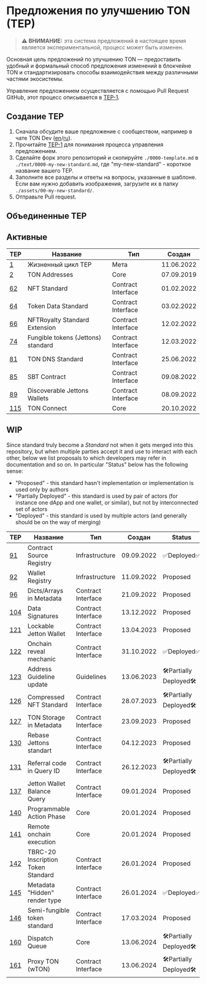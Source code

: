 # Предложения по улучшению TON (TEP)

> :warning: **ВНИМАНИЕ:** эта система предложений в настоящее время является экспериментальной, процесс может быть изменен.

Основная цель предложений по улучшению TON — предоставить удобный и формальный способ предложения изменений в блокчейне TON и стандартизировать способы взаимодействия между различными частями экосистемы.

Управление предложением осуществляется с помощью Pull Request GitHub, этот процесс описывается в [TEP-1](./text/0001-tep-lifecycle.md).

## Создание TEP

1. Сначала обсудите ваше предложение с сообществом, например в чате TON Dev ([en](https://t.me/tondev_eng)/[ru](https://t.me/tondev)).
2. Прочитайте [TEP-1](./text/0001-tep-lifecycle.md) для понимания процесса управления предложением.
3. Сделайте форк этого репозиторий и скопируйте `./0000-template.md` в `./text/0000-my-new-standard.md`, где "my-new-standard" - короткое название вашего TEP.
4. Заполните все разделы и ответы на вопросы, указанные в шаблоне. Если вам нужно добавить изображения, загрузите их в папку `./assets/00-my-new-standard/`.
5. Отправьте Pull request.

## Объединенные TEP

## Активные

| TEP                                          | Название                                              | Тип                | Создан                                     |
| -------------------------------------------- | ----------------------------------------------------- | ------------------ | ------------------------------------------ |
| [1](./text/0001-tep-lifecycle.md)            | Жизненный цикл TEP                                    | Мета               | 11.06.2022 |
| [2](./text/0002-address.md)                  | TON Addresses                                         | Core               | 07.09.2019 |
| [62](./text/0062-nft-standard.md)            | NFT Standard                                          | Contract Interface | 01.02.2022 |
| [64](./text/0064-token-data-standard.md)     | Token Data Standard                                   | Contract Interface | 03.02.2022 |
| [66](./text/0066-nft-royalty-standard.md)    | NFTRoyalty Standard Extension                         | Contract Interface | 12.02.2022 |
| [74](./text/0074-jettons-standard.md)        | Fungible tokens (Jettons) standard | Contract Interface | 12.03.2022 |
| [81](./text/0081-dns-standard.md)            | TON DNS Standard                                      | Contract Interface | 25.06.2022 |
| [85](./text/0085-sbt-standard.md)            | SBT Contract                                          | Contract Interface | 09.08.2022 |
| [89](./text/0089-jetton-wallet-discovery.md) | Discoverable Jettons Wallets                          | Contract Interface | 08.09.2022 |
| [115](./text/0115-ton-connect.md)            | TON Connect                                           | Core               | 20.10.2022 |

## WIP

Since standard truly become a _Standard_  not when it gets merged into this repository, but when multiple parties accept it and use to interact with each other, below we list proposals to which developers may refer in documentation and so on.
In particular "Status" below has the following sense:

- "Proposed" - this standard hasn't implementation or implementation is used only by authors
- "Partially Deployed" - this standard is used by pair of actors (for instance one dApp and one wallet, or similar), but not by interconnected set of actors
- "Deployed" - this standard is used by multiple actors (and generally should be on the way of merging)

| TEP                                                          | Название                            | Тип                | Создан                                     | Status                   |
| ------------------------------------------------------------ | ----------------------------------- | ------------------ | ------------------------------------------ | ------------------------ |
| [91](https://github.com/ton-blockchain/TEPs/pull/91/files)   | Contract Source Registry            | Infrastructure     | 09.09.2022 | ✅Deployed✅               |
| [92](https://github.com/ton-blockchain/TEPs/pull/92/files)   | Wallet Registry                     | Infrastructure     | 11.09.2022 | Proposed                 |
| [96](https://github.com/ton-blockchain/TEPs/pull/96/files)   | Dicts/Arrays in Metadata            | Contract Interface | 21.09.2022 | Proposed                 |
| [104](https://github.com/ton-blockchain/TEPs/pull/104/files) | Data Signatures                     | Contract Interface | 13.12.2022 | Proposed                 |
| [121](https://github.com/ton-blockchain/TEPs/pull/121/files) | Lockable Jetton Wallet              | Contract Interface | 13.04.2023 | Proposed                 |
| [122](https://github.com/ton-blockchain/TEPs/pull/122/files) | Onchain reveal mechanic             | Contract Interface | 31.10.2022 | ✅Deployed✅               |
| [123](https://github.com/ton-blockchain/TEPs/pull/123/files) | Address Guideline update            | Guidelines         | 13.06.2023 | 🛠️Partially Deployed🛠️ |
| [126](https://github.com/ton-blockchain/TEPs/pull/126/files) | Compressed NFT Standard             | Contract Interface | 28.07.2023 | 🛠️Partially Deployed🛠️ |
| [127](https://github.com/ton-blockchain/TEPs/pull/127/files) | TON Storage in Metadata             | Contract Interface | 23.09.2023 | Proposed                 |
| [130](https://github.com/ton-blockchain/TEPs/pull/130/files) | Rebase Jettons standart             | Contract Interface | 04.12.2023 | Proposed                 |
| [131](https://github.com/ton-blockchain/TEPs/pull/131/files) | Referral code in Query ID           | Contract Interface | 26.12.2023 | 🛠️Partially Deployed🛠️ |
| [137](https://github.com/ton-blockchain/TEPs/pull/137/files) | Jetton Wallet Balance Query         | Contract Interface | 09.01.2024 | Proposed                 |
| [140](https://github.com/ton-blockchain/TEPs/pull/140/files) | Programmable Action Phase           | Core               | 20.01.2024 | Proposed                 |
| [141](https://github.com/ton-blockchain/TEPs/pull/141)       | Remote onchain execution            | Core               | 20.01.2024 | Proposed                 |
| [142](https://github.com/ton-blockchain/TEPs/pull/142/files) | TBRC-20 Inscription Token Standard  | Contract Interface | 26.01.2024 | Proposed                 |
| [145](https://github.com/ton-blockchain/TEPs/pull/145/files) | Metadata "Hidden" render type       | Contract Interface | 26.01.2024 | ✅Deployed✅               |
| [146](https://github.com/ton-blockchain/TEPs/pull/146/files) | Semi-fungible token standard        | Contract Interface | 17.03.2024 | Proposed                 |
| [160](https://github.com/ton-blockchain/TEPs/pull/160)       | Dispatch Queue                      | Core               | 13.06.2024 | 🛠️Partially Deployed🛠️ |
| [161](https://github.com/ton-blockchain/TEPs/pull/161/files) | Proxy TON (wTON) | Contract Interface | 13.06.2024 | 🛠️Partially Deployed🛠️ |
